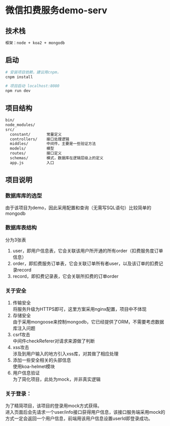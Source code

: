 # 微信扣费服务demo-serv

## 技术栈

``` bash
框架：node + koa2 + mongodb
```

## 启动

``` bash
# 安装项目依赖，建议用cnpm，
cnpm install

# 项目启动 localhost:8080
npm run dev
```
## 项目结构

``` bash
bin/
node_modules/
src/
  constant/       常量定义
  controllers/    接口处理逻辑
  middles/        中间件，主要是一些验证方法
  models/         模型
  routes/         接口定义
  schemas/        模式，数据库在逻辑层级上的定义
  app.js          入口
```

## 项目说明

### 数据库库的选型
  由于该项目为demo，因此采用配置和查询（无需写SQL语句）比较简单的mongodb  

### 数据库表结构
  分为3张表
  1. user，即用户信息表，它会关联该用户所开通的所有order（扣费服务度订单信息） 
  2. order，即扣费服务订单表，它会关联订单所有者user，以及该订单的扣费记录record  
  3. record，即扣费记录表，它会关联所扣费的订单order  
  
### 关于安全  
  1. 传输安全    
      将服务升级为HTTPS即可，这里方案采用nginx配置，项目中不体现
  2. 存储安全  
      由于采用mongoose来控制mongodb，它已经提供了ORM，不需要考虑数据库注入问题  
  3. csrf攻击  
      中间件checkReferer对请求来源做了判断  
  4. xss攻击  
      涉及到用户输入的地方引入xss库，对其做了相应处理  
  5. 添加一些安全相关的头部信息  
      使用koa-helmet模块  
  5. 用户信息验证  
      为了简化项目，此处为mock，并非真实逻辑  
  
### 关于登录：
  为了精简项目，该项目的登录用mock方式获得。  
  进入页面后会先请求一个user/info接口获得用户信息，该接口服务端采用mock的方式一定会返回一个用户信息，前端用该用户信息设置userId即登录成功。  
  


